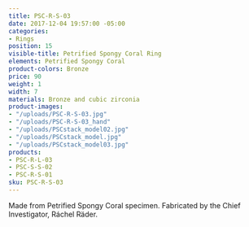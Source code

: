 ```yaml
---
title: PSC-R-S-03
date: 2017-12-04 19:57:00 -05:00
categories:
- Rings
position: 15
visible-title: Petrified Spongy Coral Ring
elements: Petrified Spongy Coral
product-colors: Bronze
price: 90
weight: 1
width: 7
materials: Bronze and cubic zirconia
product-images:
- "/uploads/PSC-R-S-03.jpg"
- "/uploads/PSC-R-S-03_hand"
- "/uploads/PSCstack_model02.jpg"
- "/uploads/PSCstack_model.jpg"
- "/uploads/PSCstack_model03.jpg"
products:
- PSC-R-L-03
- PSC-S-S-02
- PSC-R-S-01
sku: PSC-R-S-03
---
```


Made from Petrified Spongy Coral specimen. Fabricated by the Chief Investigator, Ráchel Räder.